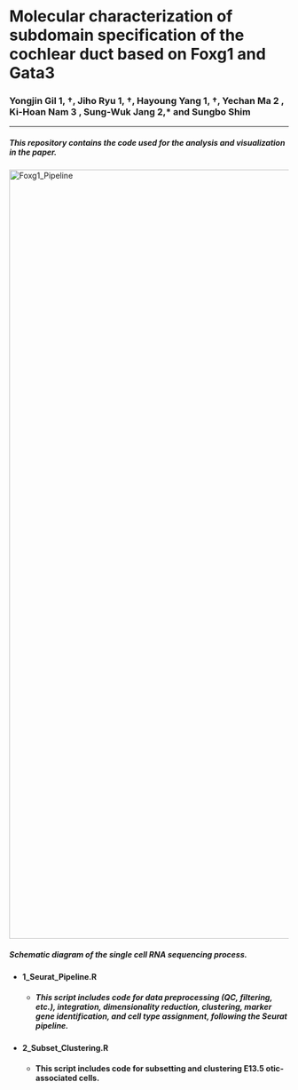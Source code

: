 # Molecular characterization of subdomain specification of the cochlear duct based on Foxg1 and Gata3
### Yongjin Gil 1, †, Jiho Ryu 1, †, Hayoung Yang 1, †, Yechan Ma 2 , Ki-Hoan Nam 3 , Sung-Wuk Jang 2,* and Sungbo Shim 
---
##### This repository contains the code used for the analysis and visualization in the paper.

<img width="1384" alt="Foxg1_Pipeline" src="https://github.com/user-attachments/assets/74d3671c-2db8-420e-bd54-ae6e9629ef6c">

##### Schematic diagram of the single cell RNA sequencing process.

+ #### 1_Seurat_Pipeline.R
  + ##### This script includes code for data preprocessing (QC, filtering, etc.), integration, dimensionality reduction, clustering, marker gene identification, and cell type assignment, following the Seurat pipeline.

+ #### 2_Subset_Clustering.R
  + #### This script includes code for subsetting and clustering E13.5 otic-associated cells.
